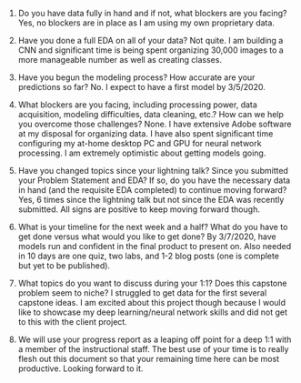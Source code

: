 1. Do you have data fully in hand and if not, what blockers are you facing?
Yes, no blockers are in place as I am using my own proprietary data.

2. Have you done a full EDA on all of your data?
Not quite. I am building a CNN and significant time is being spent organizing 30,000 images to a more manageable number as well as creating classes. 

3. Have you begun the modeling process? How accurate are your predictions so far?
No. I expect to have a first model by 3/5/2020.

4. What blockers are you facing, including processing power, data acquisition, modeling difficulties, data cleaning, etc.? How can we help you overcome those challenges?
None. I have extensive Adobe software at my disposal for organizing data. I have also spent significant time configuring my at-home desktop PC and GPU for neural network processing. I am extremely optimistic about getting models going.

5. Have you changed topics since your lightning talk? Since you submitted your Problem Statement and EDA? If so, do you have the necessary data in hand (and the requisite EDA completed) to continue moving forward?
Yes, 6 times since the lightning talk but not since the EDA was recently submitted. All signs are positive to keep moving forward though.

6. What is your timeline for the next week and a half? What do you have to get done versus what would you like to get done?
By 3/7/2020, have models run and confident in the final product to present on. Also needed in 10 days are one quiz, two labs, and 1-2 blog posts (one is complete but yet to be published).

7. What topics do you want to discuss during your 1:1?
Does this capstone problem seem to niche? I struggled to get data for the first several capstone ideas. I am excited about this project though because I would like to showcase my deep learning/neural network skills and did not get to this with the client project.

8. We will use your progress report as a leaping off point for a deep 1:1 with a member of the instructional staff. The best use of your time is to really flesh out this document so that your remaining time here can be most productive.
Looking forward to it.